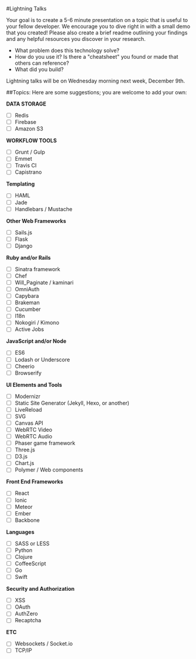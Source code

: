 #Lightning Talks

Your goal is to create a 5-6 minute presentation on a topic that is useful to your fellow developer. We encourage you to dive right in with a small demo that you created! Please also create a brief readme outlining your findings and any helpful resources you discover in your research.

- What problem does this technology solve?
- How do you use it? Is there a "cheatsheet" you found or made that others can reference?
- What did you build?

Lightning talks will be on Wednesday morning next week, December 9th.

##Topics:
Here are some suggestions; you are welcome to add your own:

**DATA STORAGE**

- [ ] Redis
- [ ] Firebase
- [ ] Amazon S3

**WORKFLOW TOOLS**

- [ ] Grunt / Gulp
- [ ] Emmet
- [ ] Travis CI
- [ ] Capistrano

**Templating**

- [ ] HAML
- [ ] Jade
- [ ] Handlebars / Mustache

**Other Web Frameworks**

- [ ] Sails.js
- [ ] Flask
- [ ] Django

**Ruby and/or Rails**

- [ ] Sinatra framework
- [ ] Chef
- [ ] Will_Paginate / kaminari
- [ ] OmniAuth
- [ ] Capybara
- [ ] Brakeman
- [ ] Cucumber
- [ ] I18n
- [ ] Nokogiri / Kimono
- [ ] Active Jobs

**JavaScript and/or Node**

- [ ] ES6
- [ ] Lodash or Underscore
- [ ] Cheerio
- [ ] Browserify

**UI Elements and Tools**

- [ ] Modernizr
- [ ] Static Site Generator (Jekyll, Hexo, or another)
- [ ] LiveReload
- [ ] SVG
- [ ] Canvas API
- [ ] WebRTC Video
- [ ] WebRTC Audio
- [ ] Phaser game framework
- [ ] Three.js
- [ ] D3.js
- [ ] Chart.js
- [ ] Polymer / Web components

**Front End Frameworks**

- [ ] React
- [ ] Ionic
- [ ] Meteor
- [ ] Ember
- [ ] Backbone

**Languages**

- [ ] SASS or LESS
- [ ] Python
- [ ] Clojure
- [ ] CoffeeScript
- [ ] Go
- [ ] Swift

**Security and Authorization**

- [ ] XSS
- [ ] OAuth
- [ ] AuthZero
- [ ] Recaptcha

**ETC**

- [ ] Websockets / Socket.io
- [ ] TCP/IP
